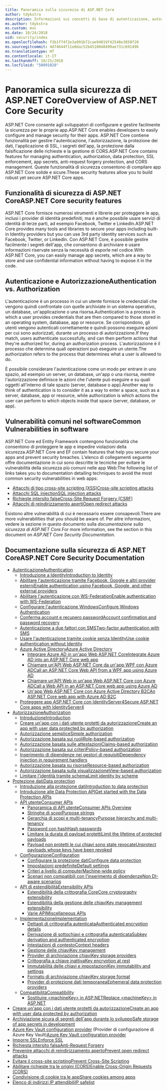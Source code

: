 ```yaml
---
title: Panoramica sulla sicurezza di ASP.NET Core
author: tdykstra
description: Informazioni sui concetti di base di autenticazione, autorizzazione e sicurezza in ASP.NET Core.
ms.author: tdykstra
ms.custom: mvc
ms.date: 10/24/2018
uid: security/index
ms.openlocfilehash: f3b1f74f2e3a991b72cae94019f42548e3858f20
ms.sourcegitcommit: 4d74644f11e0dac52b4510048490ae731c691496
ms.translationtype: HT
ms.contentlocale: it-IT
ms.lasthandoff: 10/25/2018
ms.locfileid: "50091028"
---
```

# <a name="overview-of-aspnet-core-security"></a><span data-ttu-id="c886f-103">Panoramica sulla sicurezza di ASP.NET Core</span><span class="sxs-lookup"><span data-stu-id="c886f-103">Overview of ASP.NET Core Security</span></span>

<span data-ttu-id="c886f-104">ASP.NET Core consente agli sviluppatori di configurare e gestire facilmente la sicurezza per le proprie app.</span><span class="sxs-lookup"><span data-stu-id="c886f-104">ASP.NET Core enables developers to easily configure and manage security for their apps.</span></span> <span data-ttu-id="c886f-105">ASP.NET Core contiene funzionalità per gestire l'autenticazione, l'autorizzazione, la protezione dei dati, l'applicazione di SSL, i segreti dell'app, la protezione dalla falsificazione delle richieste e la gestione di CORS.</span><span class="sxs-lookup"><span data-stu-id="c886f-105">ASP.NET Core contains features for managing authentication, authorization, data protection, SSL enforcement, app secrets, anti-request forgery protection, and CORS management.</span></span> <span data-ttu-id="c886f-106">Queste funzionalità di sicurezza consentono di compilare app ASP.NET Core solide e sicure.</span><span class="sxs-lookup"><span data-stu-id="c886f-106">These security features allow you to build robust yet secure ASP.NET Core apps.</span></span>

## <a name="aspnet-core-security-features"></a><span data-ttu-id="c886f-107">Funzionalità di sicurezza di ASP.NET Core</span><span class="sxs-lookup"><span data-stu-id="c886f-107">ASP.NET Core security features</span></span>

<span data-ttu-id="c886f-108">ASP.NET Core fornisce numerosi strumenti e librerie per proteggere le app, inclusi i provider di identità predefiniti, ma è anche possibile usare servizi di identità di terze parti, ad esempio Facebook, Twitter e LinkedIn.</span><span class="sxs-lookup"><span data-stu-id="c886f-108">ASP.NET Core provides many tools and libraries to secure your apps including built-in Identity providers but you can use 3rd party identity services such as Facebook, Twitter, or LinkedIn.</span></span> <span data-ttu-id="c886f-109">Con ASP.NET Core, è possibile gestire facilmente i segreti dell'app, che consentono di archiviare e usare informazioni riservate senza la necessità di esporle nel codice.</span><span class="sxs-lookup"><span data-stu-id="c886f-109">With ASP.NET Core, you can easily manage app secrets, which are a way to store and use confidential information without having to expose it in the code.</span></span>

## <a name="authentication-vs-authorization"></a><span data-ttu-id="c886f-110">Autenticazione e Autorizzazione</span><span class="sxs-lookup"><span data-stu-id="c886f-110">Authentication vs. Authorization</span></span>

<span data-ttu-id="c886f-111">L'autenticazione è un processo in cui un utente fornisce le credenziali che vengono quindi confrontate con quelle archiviate in un sistema operativo, un database, un'applicazione o una risorsa.</span><span class="sxs-lookup"><span data-stu-id="c886f-111">Authentication is a process in which a user provides credentials that are then compared to those stored in an operating system, database, app or resource.</span></span> <span data-ttu-id="c886f-112">Se corrispondono, gli utenti vengono autenticati correttamente e quindi possono eseguire azioni per cui sono autorizzati, durante un processo di autorizzazione.</span><span class="sxs-lookup"><span data-stu-id="c886f-112">If they match, users authenticate successfully, and can then perform actions that they're authorized for, during an authorization process.</span></span> <span data-ttu-id="c886f-113">L'autorizzazione è il processo che determina quali operazioni può eseguire un utente.</span><span class="sxs-lookup"><span data-stu-id="c886f-113">The authorization refers to the process that determines what a user is allowed to do.</span></span>

<span data-ttu-id="c886f-114">È possibile considerare l'autenticazione come un modo per entrare in uno spazio, ad esempio un server, un database, un'app o una risorsa, mentre l'autorizzazione definisce le azioni che l'utente può eseguire e su quali oggetti all'interno di tale spazio (server, database o app).</span><span class="sxs-lookup"><span data-stu-id="c886f-114">Another way to think of authentication is to consider it as a way to enter a space, such as a server, database, app or resource, while authorization is which actions the user can perform to which objects inside that space (server, database, or app).</span></span>

## <a name="common-vulnerabilities-in-software"></a><span data-ttu-id="c886f-115">Vulnerabilità comuni nel software</span><span class="sxs-lookup"><span data-stu-id="c886f-115">Common Vulnerabilities in software</span></span>

<span data-ttu-id="c886f-116">ASP.NET Core ed Entity Framework contengono funzionalità che consentono di proteggere le app e impedire violazioni della sicurezza.</span><span class="sxs-lookup"><span data-stu-id="c886f-116">ASP.NET Core and EF contain features that help you secure your apps and prevent security breaches.</span></span> <span data-ttu-id="c886f-117">L'elenco di collegamenti seguente offre documentazione in cui sono descritte le tecniche per evitare le vulnerabilità della sicurezza più comuni nelle app Web:</span><span class="sxs-lookup"><span data-stu-id="c886f-117">The following list of links takes you to documentation detailing techniques to avoid the most common security vulnerabilities in web apps:</span></span>

* [<span data-ttu-id="c886f-118">Attacchi di tipo cross-site scripting (XSS)</span><span class="sxs-lookup"><span data-stu-id="c886f-118">Cross-site scripting attacks</span></span>](xref:security/cross-site-scripting)
* [<span data-ttu-id="c886f-119">Attacchi SQL injection</span><span class="sxs-lookup"><span data-stu-id="c886f-119">SQL injection attacks</span></span>](/ef/core/querying/raw-sql)
* [<span data-ttu-id="c886f-120">Richieste intersito false</span><span class="sxs-lookup"><span data-stu-id="c886f-120">Cross-Site Request Forgery (CSRF)</span></span>](xref:security/anti-request-forgery)
* [<span data-ttu-id="c886f-121">Attacchi di reindirizzamento aperti</span><span class="sxs-lookup"><span data-stu-id="c886f-121">Open redirect attacks</span></span>](xref:security/preventing-open-redirects)

<span data-ttu-id="c886f-122">Esistono altre vulnerabilità di cui è necessario essere consapevoli.</span><span class="sxs-lookup"><span data-stu-id="c886f-122">There are more vulnerabilities that you should be aware of.</span></span> <span data-ttu-id="c886f-123">Per altre informazioni, vedere la sezione in questo documento sulla *documentazione sulla sicurezza di ASP.NET Core*.</span><span class="sxs-lookup"><span data-stu-id="c886f-123">For more information, see the section in this document on *ASP.NET Core Security Documentation*.</span></span>

## <a name="aspnet-core-security-documentation"></a><span data-ttu-id="c886f-124">Documentazione sulla sicurezza di ASP.NET Core</span><span class="sxs-lookup"><span data-stu-id="c886f-124">ASP.NET Core Security Documentation</span></span>

* [<span data-ttu-id="c886f-125">Autenticazione</span><span class="sxs-lookup"><span data-stu-id="c886f-125">Authentication</span></span>](xref:security/authentication/index)
  * [<span data-ttu-id="c886f-126">Introduzione a Identity</span><span class="sxs-lookup"><span data-stu-id="c886f-126">Introduction to Identity</span></span>](xref:security/authentication/identity)
  * [<span data-ttu-id="c886f-127">Abilitare l'autenticazione tramite Facebook, Google e altri provider esterni</span><span class="sxs-lookup"><span data-stu-id="c886f-127">Enable authentication using Facebook, Google, and other external providers</span></span>](xref:security/authentication/social/index)
  * [<span data-ttu-id="c886f-128">Abilitare l'autenticazione con WS-Federation</span><span class="sxs-lookup"><span data-stu-id="c886f-128">Enable authentication with WS-Federation</span></span>](xref:security/authentication/ws-federation)
  * [<span data-ttu-id="c886f-129">Configurare l'autenticazione Windows</span><span class="sxs-lookup"><span data-stu-id="c886f-129">Configure Windows Authentication</span></span>](xref:security/authentication/windowsauth)
  * [<span data-ttu-id="c886f-130">Conferma account e recupero password</span><span class="sxs-lookup"><span data-stu-id="c886f-130">Account confirmation and password recovery</span></span>](xref:security/authentication/accconfirm)
  * [<span data-ttu-id="c886f-131">Autenticazione a due fattori con SMS</span><span class="sxs-lookup"><span data-stu-id="c886f-131">Two-factor authentication with SMS</span></span>](xref:security/authentication/2fa)
  * [<span data-ttu-id="c886f-132">Usare l'autenticazione tramite cookie senza Identity</span><span class="sxs-lookup"><span data-stu-id="c886f-132">Use cookie authentication without Identity</span></span>](xref:security/authentication/cookie)
  * [<span data-ttu-id="c886f-133">Azure Active Directory</span><span class="sxs-lookup"><span data-stu-id="c886f-133">Azure Active Directory</span></span>](xref:security/authentication/azure-active-directory/index)
    * [<span data-ttu-id="c886f-134">Integrare Azure AD in un'app Web ASP.NET Core</span><span class="sxs-lookup"><span data-stu-id="c886f-134">Integrate Azure AD into an ASP.NET Core web app</span></span>](https://azure.microsoft.com/documentation/samples/active-directory-dotnet-webapp-openidconnect-aspnetcore/)
    * [<span data-ttu-id="c886f-135">Chiamare un'API Web ASP.NET Core da un'app WPF con Azure AD</span><span class="sxs-lookup"><span data-stu-id="c886f-135">Call an ASP.NET Core Web API from a WPF app using Azure AD</span></span>](https://azure.microsoft.com/documentation/samples/active-directory-dotnet-native-aspnetcore/)
    * [<span data-ttu-id="c886f-136">Chiamare un'API Web in un'app Web ASP.NET Core con Azure AD</span><span class="sxs-lookup"><span data-stu-id="c886f-136">Call a Web API in an ASP.NET Core web app using Azure AD</span></span>](https://azure.microsoft.com/documentation/samples/active-directory-dotnet-webapp-webapi-openidconnect-aspnetcore/)
    * [<span data-ttu-id="c886f-137">Un'app Web ASP.NET Core con Azure Active Directory B2C</span><span class="sxs-lookup"><span data-stu-id="c886f-137">An ASP.NET Core web app with Azure AD B2C</span></span>](https://azure.microsoft.com/resources/samples/active-directory-b2c-dotnetcore-webapp/)
  * [<span data-ttu-id="c886f-138">Proteggere app ASP.NET Core con IdentityServer4</span><span class="sxs-lookup"><span data-stu-id="c886f-138">Secure ASP.NET Core apps with IdentityServer4</span></span>](https://identityserver4.readthedocs.io)
* [<span data-ttu-id="c886f-139">Autorizzazione</span><span class="sxs-lookup"><span data-stu-id="c886f-139">Authorization</span></span>](xref:security/authorization/index)
  * [<span data-ttu-id="c886f-140">Introduzione</span><span class="sxs-lookup"><span data-stu-id="c886f-140">Introduction</span></span>](xref:security/authorization/introduction)
  * [<span data-ttu-id="c886f-141">Creare un'app con i dati utente protetti da autorizzazione</span><span class="sxs-lookup"><span data-stu-id="c886f-141">Create an app with user data protected by authorization</span></span>](xref:security/authorization/secure-data)
  * [<span data-ttu-id="c886f-142">Autorizzazione semplice</span><span class="sxs-lookup"><span data-stu-id="c886f-142">Simple authorization</span></span>](xref:security/authorization/simple)
  * [<span data-ttu-id="c886f-143">Autorizzazione basata sui ruoli</span><span class="sxs-lookup"><span data-stu-id="c886f-143">Role-based authorization</span></span>](xref:security/authorization/roles)
  * [<span data-ttu-id="c886f-144">Autorizzazione basata sulle attestazioni</span><span class="sxs-lookup"><span data-stu-id="c886f-144">Claims-based authorization</span></span>](xref:security/authorization/claims)
  * [<span data-ttu-id="c886f-145">Autorizzazione basata sui criteri</span><span class="sxs-lookup"><span data-stu-id="c886f-145">Policy-based authorization</span></span>](xref:security/authorization/policies)
  * [<span data-ttu-id="c886f-146">Inserimento di dipendenze nei gestori di requisiti</span><span class="sxs-lookup"><span data-stu-id="c886f-146">Dependency injection in requirement handlers</span></span>](xref:security/authorization/dependencyinjection)
  * [<span data-ttu-id="c886f-147">Autorizzazione basata su risorse</span><span class="sxs-lookup"><span data-stu-id="c886f-147">Resource-based authorization</span></span>](xref:security/authorization/resourcebased)
  * [<span data-ttu-id="c886f-148">Autorizzazione basata sulla visualizzazione</span><span class="sxs-lookup"><span data-stu-id="c886f-148">View-based authorization</span></span>](xref:security/authorization/views)
  * [<span data-ttu-id="c886f-149">Limitare l'identità tramite schema</span><span class="sxs-lookup"><span data-stu-id="c886f-149">Limit identity by scheme</span></span>](xref:security/authorization/limitingidentitybyscheme)
* [<span data-ttu-id="c886f-150">Protezione dati</span><span class="sxs-lookup"><span data-stu-id="c886f-150">Data protection</span></span>](xref:security/data-protection/index)
  * [<span data-ttu-id="c886f-151">Introduzione alla protezione dati</span><span class="sxs-lookup"><span data-stu-id="c886f-151">Introduction to data protection</span></span>](xref:security/data-protection/introduction)
  * [<span data-ttu-id="c886f-152">Introduzione alle Data Protection API</span><span class="sxs-lookup"><span data-stu-id="c886f-152">Get started with the Data Protection APIs</span></span>](xref:security/data-protection/using-data-protection)
  * [<span data-ttu-id="c886f-153">API utente</span><span class="sxs-lookup"><span data-stu-id="c886f-153">Consumer APIs</span></span>](xref:security/data-protection/consumer-apis/index)
    * [<span data-ttu-id="c886f-154">Panoramica di API utente</span><span class="sxs-lookup"><span data-stu-id="c886f-154">Consumer APIs Overview</span></span>](xref:security/data-protection/consumer-apis/overview)
    * [<span data-ttu-id="c886f-155">Stringhe di scopi</span><span class="sxs-lookup"><span data-stu-id="c886f-155">Purpose strings</span></span>](xref:security/data-protection/consumer-apis/purpose-strings)
    * [<span data-ttu-id="c886f-156">Gerarchia di scopi e multi-tenancy</span><span class="sxs-lookup"><span data-stu-id="c886f-156">Purpose hierarchy and multi-tenancy</span></span>](xref:security/data-protection/consumer-apis/purpose-strings-multitenancy)
    * [<span data-ttu-id="c886f-157">Password con hash</span><span class="sxs-lookup"><span data-stu-id="c886f-157">Hash passwords</span></span>](xref:security/data-protection/consumer-apis/password-hashing)
    * [<span data-ttu-id="c886f-158">Limitare la durata di payload protetti</span><span class="sxs-lookup"><span data-stu-id="c886f-158">Limit the lifetime of protected payloads</span></span>](xref:security/data-protection/consumer-apis/limited-lifetime-payloads)
    * [<span data-ttu-id="c886f-159">Payload non protetti le cui chiavi sono state revocate</span><span class="sxs-lookup"><span data-stu-id="c886f-159">Unprotect payloads whose keys have been revoked</span></span>](xref:security/data-protection/consumer-apis/dangerous-unprotect)
  * [<span data-ttu-id="c886f-160">Configurazione</span><span class="sxs-lookup"><span data-stu-id="c886f-160">Configuration</span></span>](xref:security/data-protection/configuration/index)
    * [<span data-ttu-id="c886f-161">Configurare la protezione dati</span><span class="sxs-lookup"><span data-stu-id="c886f-161">Configure data protection</span></span>](xref:security/data-protection/configuration/overview)
    * [<span data-ttu-id="c886f-162">Impostazioni predefinite</span><span class="sxs-lookup"><span data-stu-id="c886f-162">Default settings</span></span>](xref:security/data-protection/configuration/default-settings)
    * [<span data-ttu-id="c886f-163">Criteri a livello di computer</span><span class="sxs-lookup"><span data-stu-id="c886f-163">Machine-wide policy</span></span>](xref:security/data-protection/configuration/machine-wide-policy)
    * [<span data-ttu-id="c886f-164">Scenari non compatibili con l'inserimento di dipendenze</span><span class="sxs-lookup"><span data-stu-id="c886f-164">Non DI-aware scenarios</span></span>](xref:security/data-protection/configuration/non-di-scenarios)
  * [<span data-ttu-id="c886f-165">API di estendibilità</span><span class="sxs-lookup"><span data-stu-id="c886f-165">Extensibility APIs</span></span>](xref:security/data-protection/extensibility/index)
    * [<span data-ttu-id="c886f-166">Estendibilità della crittografia Core</span><span class="sxs-lookup"><span data-stu-id="c886f-166">Core cryptography extensibility</span></span>](xref:security/data-protection/extensibility/core-crypto)
    * [<span data-ttu-id="c886f-167">Estendibilità della gestione delle chiavi</span><span class="sxs-lookup"><span data-stu-id="c886f-167">Key management extensibility</span></span>](xref:security/data-protection/extensibility/key-management)
    * [<span data-ttu-id="c886f-168">Varie API</span><span class="sxs-lookup"><span data-stu-id="c886f-168">Miscellaneous APIs</span></span>](xref:security/data-protection/extensibility/misc-apis)
  * [<span data-ttu-id="c886f-169">Implementazione</span><span class="sxs-lookup"><span data-stu-id="c886f-169">Implementation</span></span>](xref:security/data-protection/implementation/index)
    * [<span data-ttu-id="c886f-170">Dettagli di crittografia autenticata</span><span class="sxs-lookup"><span data-stu-id="c886f-170">Authenticated encryption details</span></span>](xref:security/data-protection/implementation/authenticated-encryption-details)
    * [<span data-ttu-id="c886f-171">Derivazione di sottochiavi e crittografia autenticata</span><span class="sxs-lookup"><span data-stu-id="c886f-171">Subkey derivation and authenticated encryption</span></span>](xref:security/data-protection/implementation/subkeyderivation)
    * [<span data-ttu-id="c886f-172">Intestazioni di contesto</span><span class="sxs-lookup"><span data-stu-id="c886f-172">Context headers</span></span>](xref:security/data-protection/implementation/context-headers)
    * [<span data-ttu-id="c886f-173">Gestione delle chiavi</span><span class="sxs-lookup"><span data-stu-id="c886f-173">Key management</span></span>](xref:security/data-protection/implementation/key-management)
    * [<span data-ttu-id="c886f-174">Provider di archiviazione chiavi</span><span class="sxs-lookup"><span data-stu-id="c886f-174">Key storage providers</span></span>](xref:security/data-protection/implementation/key-storage-providers)
    * [<span data-ttu-id="c886f-175">Crittografia a chiave inattiva</span><span class="sxs-lookup"><span data-stu-id="c886f-175">Key encryption at rest</span></span>](xref:security/data-protection/implementation/key-encryption-at-rest)
    * [<span data-ttu-id="c886f-176">Immutabilità delle chiavi e impostazioni</span><span class="sxs-lookup"><span data-stu-id="c886f-176">Key immutability and settings</span></span>](xref:security/data-protection/implementation/key-immutability)
    * [<span data-ttu-id="c886f-177">Formato di archiviazione chiavi</span><span class="sxs-lookup"><span data-stu-id="c886f-177">Key storage format</span></span>](xref:security/data-protection/implementation/key-storage-format)
    * [<span data-ttu-id="c886f-178">Provider di protezione dati temporanea</span><span class="sxs-lookup"><span data-stu-id="c886f-178">Ephemeral data protection providers</span></span>](xref:security/data-protection/implementation/key-storage-ephemeral)
  * [<span data-ttu-id="c886f-179">Compatibilità</span><span class="sxs-lookup"><span data-stu-id="c886f-179">Compatibility</span></span>](xref:security/data-protection/compatibility/index)
    * [<span data-ttu-id="c886f-180">Sostituire \<machineKey> in ASP.NET</span><span class="sxs-lookup"><span data-stu-id="c886f-180">Replace \<machineKey> in ASP.NET</span></span>](xref:security/data-protection/compatibility/replacing-machinekey)
* [<span data-ttu-id="c886f-181">Creare un'app con i dati utente protetti da autorizzazione</span><span class="sxs-lookup"><span data-stu-id="c886f-181">Create an app with user data protected by authorization</span></span>](xref:security/authorization/secure-data)
* [<span data-ttu-id="c886f-182">Archiviazione sicura di segreti dell'app durante lo sviluppo</span><span class="sxs-lookup"><span data-stu-id="c886f-182">Safe storage of app secrets in development</span></span>](xref:security/app-secrets)
* <span data-ttu-id="c886f-183">[Azure Key Vault configuration provider](xref:security/key-vault-configuration) (Provider di configurazione di Azure Key Vault)</span><span class="sxs-lookup"><span data-stu-id="c886f-183">[Azure Key Vault configuration provider](xref:security/key-vault-configuration)</span></span>
* [<span data-ttu-id="c886f-184">Imporre SSL</span><span class="sxs-lookup"><span data-stu-id="c886f-184">Enforce SSL</span></span>](xref:security/enforcing-ssl)
* [<span data-ttu-id="c886f-185">Richiesta intersito falsa</span><span class="sxs-lookup"><span data-stu-id="c886f-185">Anti-Request Forgery</span></span>](xref:security/anti-request-forgery)
* [<span data-ttu-id="c886f-186">Prevenire attacchi di reindirizzamento aperto</span><span class="sxs-lookup"><span data-stu-id="c886f-186">Prevent open redirect attacks</span></span>](xref:security/preventing-open-redirects)
* [<span data-ttu-id="c886f-187">Evitare il cross-site scripting</span><span class="sxs-lookup"><span data-stu-id="c886f-187">Prevent Cross-Site Scripting</span></span>](xref:security/cross-site-scripting)
* [<span data-ttu-id="c886f-188">Abilitare richieste tra le origini (CORS)</span><span class="sxs-lookup"><span data-stu-id="c886f-188">Enable Cross-Origin Requests (CORS)</span></span>](xref:security/cors)
* [<span data-ttu-id="c886f-189">Condivisione di cookie tra le app</span><span class="sxs-lookup"><span data-stu-id="c886f-189">Share cookies among apps</span></span>](xref:security/cookie-sharing)
* [<span data-ttu-id="c886f-190">Elenco di indirizzi IP attendibili</span><span class="sxs-lookup"><span data-stu-id="c886f-190">IP safelist</span></span>](xref:security/ip-safelist)
